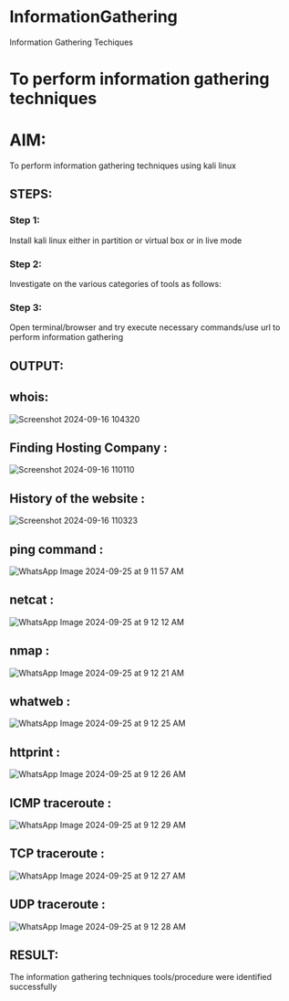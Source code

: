 # InformationGathering
Information Gathering Techiques

# To perform information gathering techniques

# AIM:

To perform information gathering techniques using kali linux 

## STEPS:

### Step 1:

Install kali linux either in partition or virtual box or in live mode

### Step 2:

Investigate on the various categories of tools as follows:

### Step 3:
Open terminal/browser and try execute necessary commands/use url to perform information gathering


## OUTPUT:


## whois:




![Screenshot 2024-09-16 104320](https://github.com/user-attachments/assets/781e8d64-33e4-4d84-a3b5-2573967bcf40)

## Finding Hosting Company :

![Screenshot 2024-09-16 110110](https://github.com/user-attachments/assets/de66b8a5-9902-4539-b45e-7e7f8deda130)




## History of the website :


![Screenshot 2024-09-16 110323](https://github.com/user-attachments/assets/96e14497-8186-4184-91d8-7556ae8e93c7)

## ping command :
![WhatsApp Image 2024-09-25 at 9 11 57 AM](https://github.com/user-attachments/assets/24f43e1a-1225-4ec0-a378-742f8dfe3feb)



## netcat :
![WhatsApp Image 2024-09-25 at 9 12 12 AM](https://github.com/user-attachments/assets/fa495392-7756-42b2-90a3-05d764d789d0)



## nmap :

![WhatsApp Image 2024-09-25 at 9 12 21 AM](https://github.com/user-attachments/assets/e64c16a5-239d-4377-a158-ba41f4260e0e)



## whatweb :

![WhatsApp Image 2024-09-25 at 9 12 25 AM](https://github.com/user-attachments/assets/550965f8-84ce-43e4-a6ee-041465741cb4)


## httprint :
![WhatsApp Image 2024-09-25 at 9 12 26 AM](https://github.com/user-attachments/assets/02c7d0c3-f442-4338-a858-59763edf8e21)




## ICMP traceroute :
![WhatsApp Image 2024-09-25 at 9 12 29 AM](https://github.com/user-attachments/assets/c15a3420-b644-4047-ba36-69ab555ff790)


## TCP traceroute :
![WhatsApp Image 2024-09-25 at 9 12 27 AM](https://github.com/user-attachments/assets/fc6eed97-cf51-4900-8256-9ffbc5bb55d7)

## UDP traceroute :
![WhatsApp Image 2024-09-25 at 9 12 28 AM](https://github.com/user-attachments/assets/f6df241d-697f-41fe-8dde-30743f03c267)



## RESULT:
The information gathering techniques tools/procedure were  identified successfully
